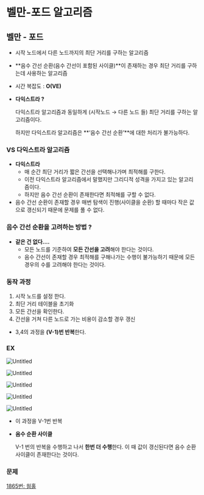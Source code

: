 # 벨만-포드 알고리즘

## 벨만 - 포드

- 시작 노드에서 다른 노드까지의 최단 거리를 구하는 알고리즘
- **음수  간선 순환(음수 간선이 포함된 사이클)**이 존재하는 경우 최단 거리를 구하는데 사용하는 알고리즘
- 시간 복잡도 : **O(VE)**
- **다익스트라 ?**

  다익스트라 알고리즘과 동일하게 (시작노드 → 다른 노드 들) 최단 거리를 구하는 알고리즘이다.

  하지만 다익스트라 알고리즘은 **‘음수 간선 순환’**에 대한 처리가 불가능하다.


### VS 다익스트라 알고리즘

- **다익스트라**
    - 매 순간 최단 거리가 짧은 간선을 선택해나가며 최적해를 구한다.
    - 이전 다익스트라 알고리즘에서 말했지만 그리디적 성격을 가지고 있는 알고리즘이다.
    - 하지만 음수 간선 순환이 존재한다면 최적해를 구할 수 없다.
- 음수 간선 순환이 존재할 경우 매번 탐색이 진행(사이클을 순환) 할 때마다 작은 값으로 갱신되기 때문에 문제를 풀 수 없다.

### 음수 간선 순환을 고려하는 방법 ?

- **같은 건 없다….**
    - 모든 노드를 기준하여 **모든 간선을 고려**해야 한다는 것이다.
    - 음수 간선이 존재할 경우 최적해를 구해나가는 수행이 불가능하기 때문에 모든 경우의 수를 고려해야 한다는 것이다.

### 동작 과정

1. 시작 노드를 설정 한다.
2. 최단 거리 테이블을 초기화
3. 모든 간선을 확인한다.
4. 간선을 거쳐 다른 노드로 가는 비용이 감소할 경우 갱신
- 3,4의 과정을 **(V-1)번 반복**한다.

### EX

![Untitled](https://user-images.githubusercontent.com/84346055/284212505-98a69927-3a1b-4b18-a1d3-221c92a879e3.png)

![Untitled](https://user-images.githubusercontent.com/84346055/284212566-b01287e9-6da8-4115-8514-1c7f0c33ae6f.png)

![Untitled](https://user-images.githubusercontent.com/84346055/284212578-5ac37137-f9c1-413f-871e-df2807af49b5.png)

![Untitled](https://user-images.githubusercontent.com/84346055/284212586-7499e9bb-19a0-47ca-89a4-11378faef26b.png)

![Untitled](https://user-images.githubusercontent.com/84346055/284212592-d7a254ad-7736-4939-a5d0-a77505ee928a.png)

- 이 과정을 V-1번 반복
- **음수 순환 사이클**

  V-1 번의 반복을 수행하고 나서 **한번 더 수행**한다. 이 때 값이 갱신된다면 음수 순환 사이클이 존재한다는 것이다.


### 문제

[1865번: 웜홀](https://www.acmicpc.net/problem/1865)
